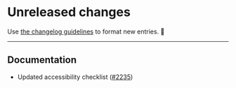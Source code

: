 # Unreleased changes

Use [the changelog guidelines](https://git.io/polaris-changelog-guidelines) to format new entries. 💜

---

## Documentation

- Updated accessibility checklist ([#2235](https://github.com/Shopify/polaris-react/pull/2235))
